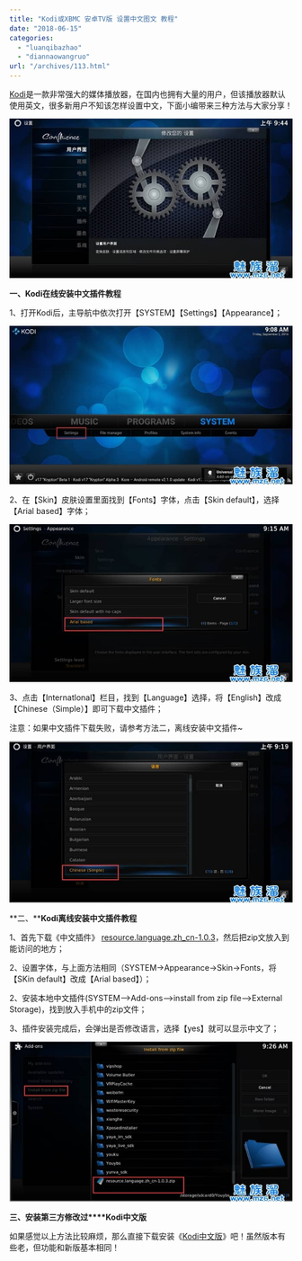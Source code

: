```yaml
---
title: "Kodi或XBMC 安卓TV版 设置中文图文 教程"
date: "2018-06-15"
categories: 
  - "luanqibazhao"
  - "diannaowangruo"
url: "/archives/113.html"
---
```


[Kodi](http://www.mz6.net/special/Kodi/)是一款非常强大的媒体播放器，在国内也拥有大量的用户，但该播放器默认使用英文，很多新用户不知该怎样设置中文，下面小编带来三种方法与大家分享！

![](/images/2018/06/6cc5d577d7275f7b876258f3621c68fa.jpg)

**一、Kodi在线安装中文插件教程**

1、打开Kodi后，主导航中依次打开【SYSTEM】【Settings】【Appearance】；

![](/images/2018/06/4db57ed3bb9ecee459913473d4eb04b6.jpg)

2、在【Skin】皮肤设置里面找到【Fonts】字体，点击【Skin default】，选择【Arial based】字体；

![](/images/2018/06/44360289be591edeed80c315b1e579ca.jpg)

3、点击【Internatlonal】栏目，找到【Language】选择，将【English】改成【Chinese（Simple）】即可下载中文插件；

注意：如果中文插件下载失败，请参考方法二，离线安装中文插件~

![](/images/2018/06/14b96b4e20528a363c851a918e916009.jpg)

**二、****Kodi离线安装中文插件教程**

1、首先下载《中文插件》 [resource.language.zh\_cn-1.0.3](http://img-cloud.zhoujie218.top/wp-content/uploads/2018/06/resource.language.zh_cn-1.0.3.zip)，然后把zip文放入到能访问的地方；

2、设置字体，与上面方法相同（SYSTEM->Appearance->Skin->Fonts，将【SKin default】改成【Arial based】）；

2、安装本地中文插件(SYSTEM-->Add-ons-->install from zip file-->External Storage)，找到放入手机中的zip文件；

3、插件安装完成后，会弹出是否修改语言，选择【yes】就可以显示中文了；

![](/images/2018/06/b92c1ec916661cbfa443632d07e26314.jpg)

**三、安装第三方修改过****Kodi中文版**

如果感觉以上方法比较麻烦，那么直接下载安装《[Kodi中文版](http://down5.mz6.net/file/2016/06/org.xbmc.kodi.apk)》吧！虽然版本有些老，但功能和新版基本相同！
